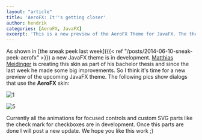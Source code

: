 ```yaml
---
layout: "article"
title: 'AeroFX: It''s getting closer'
author: hendrik
categories: [AeroFX, JavaFX]
excerpt: 'This is a new preview of the AeroFX Theme for JavaFX. The theme creates a native look and feel for JavaFX applications on Windows.'
---
```

As shown in [the sneak peek last week]({{< ref "/posts/2014-06-10-sneak-peek-aerofx" >}}) a new JavaFX theme is in development. [Matthias Meidinger](http://sigpwr.de) is creating this skin as part of his bachelor thesis and since the last week he made some big improvements. So I think it's time for a new preview of the upcoming JavaFX theme. The following pics show dialogs that use the __AeroFX__ skin:

![1](/posts/guigarage-legacy/j1.jpg)

![5](/posts/guigarage-legacy/j5.jpg)

Currently all the animations for focused controls and custom SVG parts like the check mark for checkboxes are in development. Once this parts are done I will post a new update. We hope you like this work ;)
